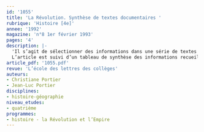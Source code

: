 ```yaml
---
id: '1055'
title: 'La Révolution. Synthèse de textes documentaires '
rubrique: 'Histoire [4e]'
annee: '1992'
magazine: 'n°8 1er février 1993'
pages: '4'
description: |-
  'Il s’agit de sélectionner des informations dans une série de textes afin de parvenir à la rédaction d’un article de synthèse. Le corpus se compose d’extraits de cahiers de doléances rédigés dans les villes et villages en vue de la réunion des états généraux en 1789.
  L’article est suivi d’un tableau de synthèse des informations recueillies.'
article_pdf: '1055.pdf'
revue: 'L’école des lettres des collèges'
auteurs:
- Christiane Portier
- Jean-Luc Portier
disciplines:
- histoire-géographie
niveau_etudes:
- quatrième
programmes:
- histoire - la Révolution et l’Empire
---
```

